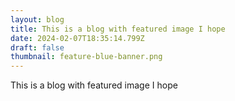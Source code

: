 ```yaml
---
layout: blog
title: This is a blog with featured image I hope
date: 2024-02-07T18:35:14.799Z
draft: false
thumbnail: feature-blue-banner.png
---
```

This is a blog with featured image I hope
